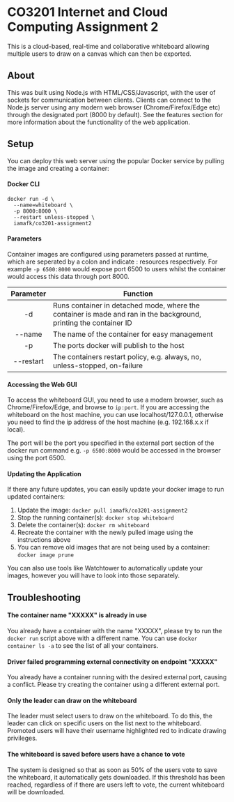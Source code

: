 # CO3201 Internet and Cloud Computing Assignment 2

This is a cloud-based, real-time and collaborative whiteboard allowing multiple users to draw on a canvas which can then be exported.

## About

This was built using Node.js with HTML/CSS/Javascript, with the user of sockets for communication between clients.
Clients can connect to the Node.js server using any modern web browser (Chrome/Firefox/Edge etc) through the designated port (8000 by default).
See the features section for more information about the functionality of the web application.

## Setup

You can deploy this web server using the popular Docker service by pulling the image and creating a container:

#### Docker CLI 
````
docker run -d \
  --name=whiteboard \
  -p 8000:8000 \
  --restart unless-stopped \
  iamafk/co3201-assignment2
````

#### Parameters

Container images are configured using parameters passed at runtime, which are seperated by a colon and indicate <external>:<internal> resources respectively.
For example `-p 6500:8000` would expose port 6500 to users whilst the container would access this data through port 8000.


| Parameter        | Function           |
| :-------------: |-------------|
| -d      | Runs container in detached mode, where the container is made and ran in the background, printing the container ID | 
| --name      | The name of the container for easy management      | 
| -p | The ports docker will publish to the host      | 
| --restart | The containers restart policy, e.g. always, no, unless-stopped, on-failure      |

#### Accessing the Web GUI

To access the whiteboard GUI, you need to use a modern browser, such as Chrome/Firefox/Edge, and browse to `ip:port`.
If you are accessing the whiteboard on the host machine, you can use localhost/127.0.0.1, otherwise you need to find the ip address of the host machine (e.g. 192.168.x.x if local).

The port will be the port you specified in the external port section of the docker run command e.g. `-p 6500:8000` would be accessed in the browser using the port 6500.

#### Updating the Application

If there any future updates, you can easily update your docker image to run updated containers:

1. Update the image: `docker pull iamafk/co3201-assignment2`
2. Stop the running container(s): `docker stop whiteboard`
3. Delete the container(s): `docker rm whiteboard`
4. Recreate the container with the newly pulled image using the instructions above
5. You can remove old images that are not being used by a container: `docker image prune`

You can also use tools like Watchtower to automatically update your images, however you will have to look into those separately. 

## Troubleshooting

#### The container name "XXXXX" is already in use

You already have a container with the name "XXXXX", please try to run the `docker run` script above with a different name. You can use `docker container ls -a` to see the list of all your containers.

#### Driver failed programming external connectivity on endpoint "XXXXX"

You already have a container running with the desired external port, causing a conflict. Please try creating the container using a different external port.

#### Only the leader can draw on the whiteboard

The leader must select users to draw on the whiteboard. To do this, the leader can click on specific users on the list next to the whiteboard. Promoted users will have their username highlighted red to indicate drawing privileges.

#### The whiteboard is saved before users have a chance to vote

The system is designed so that as soon as 50% of the users vote to save the whiteboard, it automatically gets downloaded. If this threshold has been reached, regardless of if there are users left to vote, the current whiteboard will be downloaded.